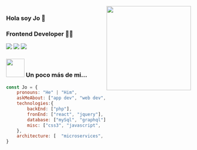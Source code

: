 <img align='right' src="https://media0.giphy.com/media/iIGT8Y1rOYhBpdHh1C/giphy.gif?cid=ecf05e47go4nfm1lytex60zcbuc5rwdpm9b2gejhq9t4qvxo&rid=giphy.gif" width="230">

### Hola soy Jo 👨‍
### Frontend Developer 👨‍💻

[![](https://img.shields.io/badge/LinkedIn-jorge-repossi)](https://www.linkedin.com/in/jorgerepossi/)
[![](https://img.shields.io/badge/Gmail-jorgerepossi1980%40gmail.com-red)](mailto:jorgerepossi1980010@gmail.com)
[![](https://img.shields.io/badge/Behance-Verbo-Studio)](https://www.behance.net/verbostudio)
### <img src="https://media1.giphy.com/media/du3J3cXyzhj75IOgvA/giphy.gif" width="50"> Un poco más de mi...  

```javascript
const Jo = {
    pronouns: "He" | "Him",
    askMeAbout: ["app dev", "web dev", "tech"],
    technologies:{
        backEnd: ["php"],
        fronEnd: ["react", "jquery"],
        database: ["mySql", "graphql"],
        misc: ["css3", "javascript",  "Firebase"]
    },
    architecture: [  "microservices", "Single page applications"],
}
```

<!--
**jorgerepossi/jorgerepossi** is a ✨ _special_ ✨ repository because its `README.md` (this file) appears on your GitHub profile.

Here are some ideas to get you started:

- 🔭 I’m currently working on ...
- 🌱 I’m currently learning ...
- 👯 I’m looking to collaborate on ...
- 🤔 I’m looking for help with ...
- 💬 Ask me about ...
- 📫 How to reach me: ...
- 😄 Pronouns: ...
- ⚡ Fun fact: ...
-->
